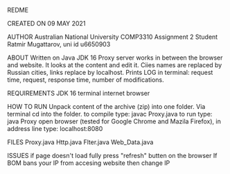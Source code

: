 REDME

CREATED ON
09 MAY 2021

AUTHOR
Australian National University COMP3310 Assignment 2
Student Ratmir Mugattarov, uni id u6650903

ABOUT
Written on Java JDK 16
Proxy server works in between the browser and website. It looks at the content and edit it. Ciies names are replaced by Russian cities, links replace by localhost.
Prints LOG in terminal: request time, request, response time, number of modifications.

REQUIREMENTS
JDK 16
terminal
internet browser

HOW TO RUN
Unpack content of the archive (zip) into one folder.
Via terminal cd into the folder.
to compile type: javac Proxy.java
to run type: java Proxy
open browser (tested for Google Chrome and Mazila Firefox), in address line type: localhost:8080

FILES
Proxy.java
Http.java
Flter.java
Web_Data.java

ISSUES
if page doesn't load fully press "refresh" butten on the browser
If BOM bans your IP from accesing website then change IP
